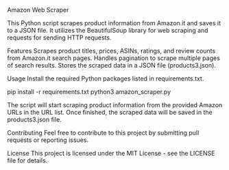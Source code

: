 Amazon Web Scraper

This Python script scrapes product information from Amazon.it and saves it to a JSON file. It utilizes the BeautifulSoup library for web scraping and requests for sending HTTP requests.

Features
Scrapes product titles, prices, ASINs, ratings, and review counts from Amazon.it search pages.
Handles pagination to scrape multiple pages of search results.
Stores the scraped data in a JSON file (products3.json).





Usage
Install the required Python packages listed in requirements.txt.

pip install -r requirements.txt
python3 amazon_scraper.py

The script will start scraping product information from the provided Amazon URLs in the URL list.
Once finished, the scraped data will be saved in the products3.json file.

Contributing
Feel free to contribute to this project by submitting pull requests or reporting issues.

License
This project is licensed under the MIT License - see the LICENSE file for details.
